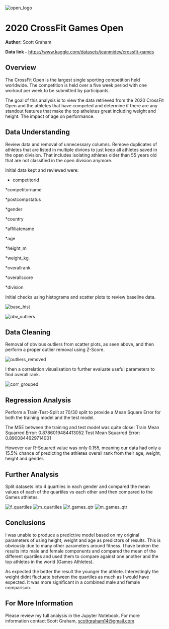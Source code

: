 ![open_logo](images/open_2020.jpg)
# 2020 CrossFit Games Open
**Author:** Scott Graham

**Data link -** https://www.kaggle.com/datasets/jeanmidev/crossfit-games

## Overview

The CrossFit Open is the largest single sporting competition held worldwide. The competition is held over a five week period with one workout per week to be submitted by participants.

The goal of this analysis is to view the data retrieved from the 2020 CrossFit Open and the athletes that have competed and determine if there are any standout features that make the top atheletes great including weight and height. The impact of age on performance.

## Data Understanding

Review data and removal of unnecessary columns. Remove duplicates of athletes that are listed in multiple divions to just keep all athletes saved in the open division. That includes isolating athletes older than 55 years old that are not classified in the open division anymore.

Initial data kept and reviewed were:
* competitorid

*competitorname

*postcompstatus

*gender

*country

*affiliatename

*age

*height_m

*weight_kg

*overallrank

*overallscore

*division


Initial checks using histograms and scatter plots to review baseline data.

![base_hist](images/base_hist.png)

![obv_outliers](images/obvious_outliers.png)

## Data Cleaning

Removal of obvious outliers from scatter plots, as seen above, and then perform a proper outlier removal using Z-Score.

![outliers_removed](images/outliers_removed.png)

I then a correlation visualisation to further evaluate useful parameters to find overall rank.

![corr_grouped](images/corr_grouped.png)

## Regression Analysis

Perform a Train-Test-Split at 70/30 split to provide a Mean Square Error for both the training model and the test model.

The MSE between the training and test model was quite close:
Train Mean Squarred Error: 0.8786019484413052
Test Mean Squarred Error: 0.8900844629714001

However our R-Squared value was only 0.155, meaning our data had only a 15.5% chance of predicting the athletes overall rank from their age, weight, height and gender.

## Further Analysis

Split datasets into 4 quartiles in each gender and compared the mean values of each of the quartiles vs each other and then compared to the Games athletes.

![f_quartiles](images/f_quartiles.png) ![m_quartiles](images/m_quartiles.png)
![f_games_qtr](images/f_games_qtr.png) ![m_games_qtr](images/m_games_qtr.png)

## Conclusions

I was unable to produce a predictive model based on my original parameters of using height, weight and age as predictors of results. This is obviously due to many other parameters around fitness. I have broken the results into male and female components and compared the mean of the different quartiles and used them to compare against one another and the top athletes in the world (Games Athletes).

As expected the better the result the younger the athlete. Interestingly the weight didnt fluctuate between the quartiles as much as I would have expected. It was more significant in a combined male and female comparison.

## For More Information

Please review my full analysis in the Jupyter Notebook. For more information contact Scott Graham, scottgraham14@gmail.com
